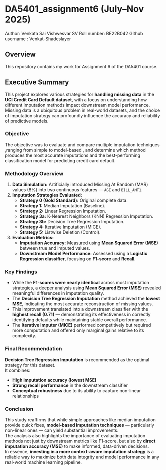 # DA5401_assignment6  (July–Nov 2025)

Author: Venkata Sai Vishwesvar SV
Roll number: BE22B042
Github username : Venkat-Shadeslayer 

## Overview
This repository contains my work for Assignment 6 of the DA5401 course. 

## Executive Summary

This project explores various strategies for **handling missing data** in the **UCI Credit Card Default dataset**, with a focus on understanding how different imputation methods impact downstream model performance. Missing data is a ubiquitous problem in real-world datasets, and the choice of imputation strategy can profoundly influence the accuracy and reliability of predictive models.

### Objective
The objective was to evaluate and compare multiple imputation techniques ,ranging from simple to model-based , and determine which method produces the most accurate imputations and the best-performing classification model for predicting credit card default.

### Methodology Overview
1. **Data Simulation:** Artificially introduced Missing At Random (MAR) values (8%) into two continuous features — `AGE` and `BILL_AMT1`.  
2. **Imputation Strategies Evaluated:**
   - **Strategy 0 (Gold Standard):** Original complete data.  
   - **Strategy 1:** Median Imputation (Baseline).  
   - **Strategy 2:** Linear Regression Imputation.  
   - **Strategy 3a:** K-Nearest Neighbors (KNN) Regression Imputation.  
   - **Strategy 3b:** Decision Tree Regression Imputation.  
   - **Strategy 4:** Iterative Imputation (MICE).  
   - **Strategy 5:** Listwise Deletion (Control).  
3. **Evaluation Metrics:**  
   - **Imputation Accuracy:** Measured using **Mean Squared Error (MSE)** between true and imputed values.  
   - **Downstream Model Performance:** Assessed using a **Logistic Regression classifier**, focusing on **F1-score** and **Recall**.  

### Key Findings
- While the **F1-scores were nearly identical** across most imputation strategies, a deeper analysis using **Mean Squared Error (MSE)** revealed meaningful differences in imputation quality.  
- The **Decision Tree Regression Imputation** method achieved the **lowest MSE**, indicating the most accurate reconstruction of missing values.  
- This improvement translated into a downstream classifier with the **highest recall (0.71)** — demonstrating its effectiveness in correctly identifying defaults while maintaining stable overall performance.  
- The **Iterative Imputer (MICE)** performed competitively but required more computation and offered only marginal gains relative to its complexity.  

### Final Recommendation
**Decision Tree Regression Imputation** is recommended as the optimal strategy for this dataset.  
It combines:
- **High imputation accuracy (lowest MSE)**  
- **Strong recall performance** in the downstream classifier  
- **Conceptual robustness** due to its ability to capture non-linear relationships  

### Conclusion
This study reaffirms that while simple approaches like median imputation provide quick fixes, **model-based imputation techniques** — particularly non-linear ones — can yield substantial improvements.  
The analysis also highlights the importance of evaluating imputation methods not just by downstream metrics like F1-score, but also by **direct imputation accuracy (MSE)** to make informed, data-driven decisions.  
In essence, **investing in a more context-aware imputation strategy** is a reliable way to maximize both data integrity and model performance in any real-world machine learning pipeline.


